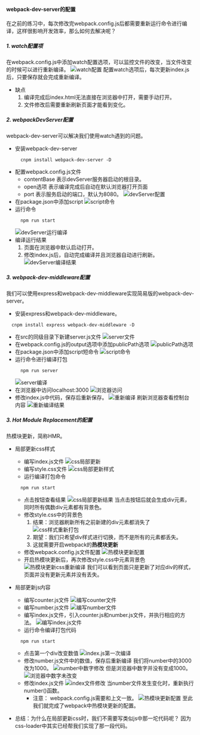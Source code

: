 #### webpack-dev-server的配置
在之前的练习中，每次修改完webpack.config.js后都需要重新运行命令进行编译，这样很影响开发效率，那么如何去解决呢？
##### 1. watch配置项
在webpack.config.js中添加watch配置选项，可以监控文件的改变，当文件改变的时候可以进行重新编译。
![watch配置](./imgs/1.watch.png)
配置watch选项后，每次更新index.js后，只要保存就会完成重新编译。
- 缺点
  1. 编译完成后index.html无法直接在浏览器中打开，需要手动打开。
  2. 文件修改后需要重新刷新页面才能看到变化。

##### 2. webpackDevServer配置
webpack-dev-server可以解决我们使用watch遇到的问题。
- 安装webpack-dev-server
  ```
    cnpm install webpack-dev-server -D
  ```
- 配置webpack.config.js文件
  - contentBase
    表示devServer服务器启动的根目录。
  - open选项
    表示编译完成后自动在默认浏览器打开页面
  - port
    表示服务启动的端口，默认为8080。
  ![devServer配置](./imgs/2.devServer-default.png)
- 在package.json中添加script
  ![script命令](./imgs/3.package-command.png)
- 运行命令
  ```
    npm run start
  ```
  ![devServer运行编译](./imgs/4.devServer-result.png)
- 编译运行结果
  1. 页面在浏览器中默认启动打开。
  2. 修改index.js后，自动完成编译并且浏览器自动进行刷新。
  ![devServer编译结果](./imgs/5.devServer-html.png)

##### 3. webpack-dev-middleware配置
我们可以使用express和webpack-dev-middleware实现简易版的webpack-dev-server。
- 安装express和webpack-dev-middleware。
```
  cnpm install express webpack-dev-middleware -D
```
- 在src的同级目录下新建server.js文件
![server文件](./imgs/6.server.js.png)
- 在webpack.config.js的output选项中添加publicPath选项
  ![publicPath选项](./imgs/7.publicPath.png)
- 在package.json中添加script短命令
  ![script命令](./imgs/8.script.png)
- 运行命令进行编译打包
  ```
    npm run server
  ```
  ![server编译](./imgs/9.server-complie.png)
- 在浏览器中访问localhost:3000
  ![浏览器访问](./imgs/10.complie-result.png)
- 修改index.js中代码，保存后重新保存。
  ![重新编译](./imgs/11.auto-complie.png)
  刷新浏览器查看控制台内容
  ![重新编译结果](./imgs/12.recomplie-result.png)

##### 3. Hot Module Replacement的配置
热模块更新，简称HMR。
- 局部更新css样式
  - 编写index.js文件
  ![css局部更新](./imgs/14.css-hot.png)
  - 编写style.css文件
  ![css局部更新样式](./imgs/15.css-odd.png)
  - 运行编译打包命令
  ```
    npm run start
  ```
  - 点击按钮查看结果
  ![css局部更新结果](./imgs/16.css-result.png)
  当点击按钮后就会生成div元素，同时所有偶数div元素都有背景色。
  - 修改style.css中的背景色
    1. 结果：浏览器刷新所有之前新建的div元素都消失了
    ![css样式重新打包](./imgs/17.css-part.png)
    1. 期望：我们只希望div样式进行切换，而不是所有的元素都丢失。
    2. 这就需要开启webpack的**热模块更新**
  - 修改webpack.config.js文件配置
  ![热模块更新配置](./imgs/13.hot-config.png)
  - 开启热模块更新后，再次修改style.css中元素背景色
  ![热模块更新css重新编译](./imgs/18.css-rebuild.png)
  我们可以看到页面只是更新了对应div的样式，页面并没有更新元素并没有丢失。

- 局部更新js内容
  - 编写counter.js文件
  ![编写counter文件](./imgs/19.counter.png)
  - 编写number.js文件
  ![编写number文件](./imgs/20.number.png)
  - 编写index.js文件，引入counter.js和number.js文件，并执行相应的方法。
  ![编写index.js文件](./imgs/21.index-js.png)
  - 运行命令编译打包代码
  ```
    npm run start
  ```
  - 点击第一个div改变数值
  ![index.js第一次编译](./imgs/22.index-first.png)
  - 修改number.js文件中的数值，保存后重新编译
  我们将number中的3000改为1000。
  ![number中数字修改](./imgs/23.number-change.png)
  但是浏览器中数字并没有变成1000。
  ![浏览器中数字未改变](./imgs/24.browser-change.png)
  - 修改index.js文件
  ![index文件修改](./imgs/25.index-change.png)
  当number文件发生变化时，重新执行number()函数。
    - 注意：
      webpack.config.js需要和上文一致。
      ![热模块更新配置](./imgs/13.hot-config.png)
  至此我们就完成了webpack中热模块更新的配置。
- 总结：为什么在局部更新css时，我们不需要写类似js中那一坨代码呢？
  因为css-loader中其实已经帮我们实现了那一段代码。